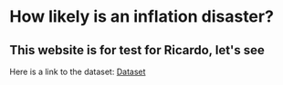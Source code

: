 # How likely is an inflation disaster?


## This website is for test for Ricardo, let's see

Here is a link to the dataset: [Dataset](figure6us.csv)
 
